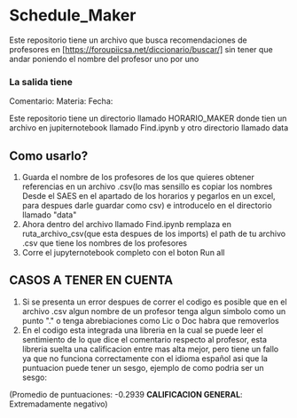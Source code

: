 # Schedule_Maker
Este repositorio tiene un archivo que busca recomendaciones de profesores en [https://foroupiicsa.net/diccionario/buscar/] sin tener que andar poniendo el nombre del profesor uno por uno 

### La salida tiene 

Comentario: 
Materia: 
Fecha: 


Este repositorio tiene un directorio llamado HORARIO_MAKER donde tien un archivo en jupiternotebook llamado Find.ipynb y otro directorio llamado data 

## Como usarlo?

1. Guarda el nombre de los profesores de los que quieres obtener referencias en un archivo .csv(lo mas sensillo es copiar los nombres Desde el SAES en el apartado de los horarios y pegarlos en un excel, para despues darle guardar como csv) e introducelo en el directorio llamado "data"
2. Ahora dentro del archivo llamado Find.ipynb remplaza en ruta_archivo_csv(que esta despues de los imports) el path de tu archivo .csv que tiene los nombres de los profesores
3. Corre el jupyternotebook completo con el boton Run all

## CASOS A TENER EN CUENTA 

1. Si se presenta un error despues de correr el codigo es posible que en el archivo .csv algun nombre de un profesor tenga algun simbolo como un punto "." o tenga abrebiaciones como Lic o Doc habra que removerlos
2. En el codigo esta integrada una libreria en la cual se puede leer el sentimiento de lo que dice el comentario respecto al profesor, esta libreria suelta una calificacion entre mas alta mejor, pero tiene un fallo ya que no funciona correctamente con el idioma español asi que la puntuacion puede tener un sesgo, ejemplo de como podria ser un sesgo:

(Promedio de puntuaciones: -0.2939
****CALIFICACION GENERAL****: Extremadamente negativo)

   
